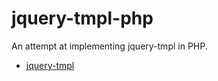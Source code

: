 jquery-tmpl-php
===============

An attempt at implementing jquery-tmpl in PHP.

* [jquery-tmpl](http://github.com/jquery/jquery-tmpl)
